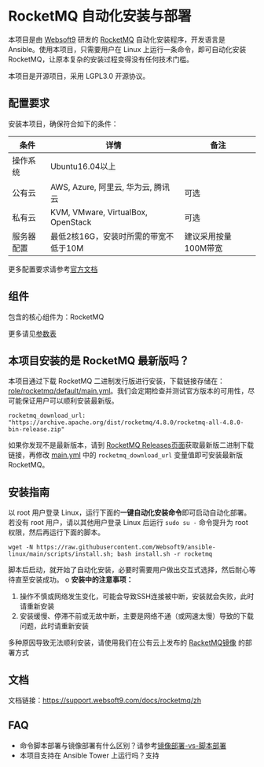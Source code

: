 # RocketMQ 自动化安装与部署

本项目是由 [Websoft9](http://www.websoft9.com) 研发的 [RocketMQ](http://rocketmq.apache.org/) 自动化安装程序，开发语言是 Ansible。使用本项目，只需要用户在 Linux 上运行一条命令，即可自动化安装 RocketMQ，让原本复杂的安装过程变得没有任何技术门槛。  

本项目是开源项目，采用 LGPL3.0 开源协议。

## 配置要求

安装本项目，确保符合如下的条件：

| 条件       | 详情       | 备注  |
| ------------ | ------------ | ----- |
| 操作系统       | Ubuntu16.04以上       |   |
| 公有云| AWS, Azure, 阿里云, 华为云, 腾讯云 | 可选 |
| 私有云|  KVM, VMware, VirtualBox, OpenStack | 可选 |
| 服务器配置 | 最低2核16G，安装时所需的带宽不低于10M |  建议采用按量100M带宽 |

更多配置要求请参考[官方文档](http://rocketmq.apache.org/docs/quick-start/)

## 组件

包含的核心组件为：RocketMQ

更多请见[参数表](/docs/zh/stack-components.md)

## 本项目安装的是 RocketMQ 最新版吗？

本项目通过下载 RocketMQ 二进制发行版进行安装，下载链接存储在：[role/rocketmq/default/main.yml](/roles/rocketmq/defaults/main.yml)。我们会定期检查并测试官方版本的可用性，尽可能保证用户可以顺利安装最新版。

```
rocketmq_download_url: "https://archive.apache.org/dist/rocketmq/4.8.0/rocketmq-all-4.8.0-bin-release.zip"
```

如果你发现不是最新版本，请到 [RocketMQ Releases页面](http://rocketmq.apache.org/dowloading/releases/)获取最新版二进制下载链接，再修改 [main.yml](/roles/rocketmq/defaults/main.yml) 中的 ```rocketmq_download_url``` 变量值即可安装最新版 RocketMQ。  

## 安装指南

以 root 用户登录 Linux，运行下面的**一键自动化安装命令**即可启动自动化部署。若没有 root 用户，请以其他用户登录 Linux 后运行 `sudo su -` 命令提升为 root 权限，然后再运行下面的脚本。

```
wget -N https://raw.githubusercontent.com/Websoft9/ansible-linux/main/scripts/install.sh; bash install.sh -r rocketmq
```

脚本后启动，就开始了自动化安装，必要时需要用户做出交互式选择，然后耐心等待直至安装成功。
o
**安装中的注意事项：**  

1. 操作不慎或网络发生变化，可能会导致SSH连接被中断，安装就会失败，此时请重新安装
2. 安装缓慢、停滞不前或无故中断，主要是网络不通（或网速太慢）导致的下载问题，此时请重新安装

多种原因导致无法顺利安装，请使用我们在公有云上发布的 [RacketMQ镜像](https://apps.websoft9.com/racketmq) 的部署方式


## 文档

文档链接：https://support.websoft9.com/docs/rocketmq/zh

## FAQ

- 命令脚本部署与镜像部署有什么区别？请参考[镜像部署-vs-脚本部署](https://support.websoft9.com/docs/faq/zh/bz-product.html#镜像部署-vs-脚本部署)
- 本项目支持在 Ansible Tower 上运行吗？支持
